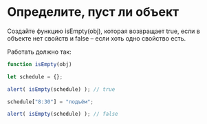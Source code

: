 # Определите, пуст ли объект

Создайте функцию isEmpty(obj), которая возвращает true, 
если в объекте нет свойств и false – если хоть одно свойство есть.

Работать должно так:
```js
function isEmpty(obj) 

let schedule = {};

alert( isEmpty(schedule) ); // true

schedule["8:30"] = "подъём";

alert( isEmpty(schedule) ); // false
```
